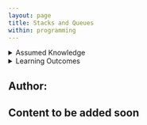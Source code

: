 ```yaml
---
layout: page
title: Stacks and Queues
within: programming
---
```


<details class="prereq" markdown="1"><summary>Assumed Knowledge</summary>

  * <a href="functions">Functions</a>
  * <a href="compound_data">Compound Data (Arrays)</a>
  * <a href="classes_types">Classes as Data Type</a>
  * <a href="classes_methods">Classes (Methods)</a>
  * <a href="lists">ArrayLists</a>
</details>

<details class="outcomes" markdown="1"><summary>Learning Outcomes</summary>

  * Understand the scenarios in which stacks and queues are useful
  * Able to implement stacks and queues
</details>

## Author:

## Content to be added soon

